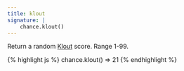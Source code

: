 ```yaml
---
title: klout
signature: |
    chance.klout()
---
```


Return a random [Klout](http://klout.com) score. Range 1-99.

{% highlight js %}
chance.klout()
=> 21
{% endhighlight %}
